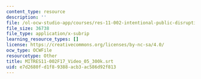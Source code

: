 ```yaml
---
content_type: resource
description: ''
file: /ol-ocw-studio-app/courses/res-11-002-intentional-public-disruptions-art-responsibility-and-pedagogy-fall-2017/e7d2680fd1f89388acb3ac586d92f813_MITRES11-002F17_Video_05_300k.srt
file_size: 36738
file_type: application/x-subrip
learning_resource_types: []
license: https://creativecommons.org/licenses/by-nc-sa/4.0/
ocw_type: OCWFile
resourcetype: Other
title: MITRES11-002F17_Video_05_300k.srt
uid: e7d2680f-d1f8-9388-acb3-ac586d92f813
---
```

